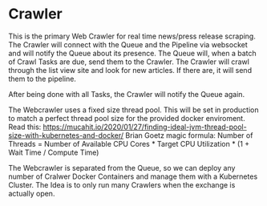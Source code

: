 # Crawler

This is the primary Web Crawler for real time news/press release scraping.
The Crawler will connect with the Queue and the Pipeline via websocket and 
will notify the Queue about its presence. The Queue will, when a batch of Crawl
Tasks are due, send them to the Crawler. The Crawler will crawl through the list view
site and look for new articles. If there are, it will send them to the pipeline.

After being done with all Tasks, the Crawler will notify the Queue again.

The Webcrawler uses a fixed size thread pool. This will be set in production to match
a perfect thread pool size for the provided docker enviroment.
Read this:
https://mucahit.io/2020/01/27/finding-ideal-jvm-thread-pool-size-with-kubernetes-and-docker/
Brian Goetz magic formula:
Number of Threads = Number of Available CPU Cores * Target CPU Utilization * (1 + Wait Time / Compute Time)

The Webcrawler is separated from the Queue, so we can deploy any number of Cralwer Docker
Containers and manage them with a Kubernetes Cluster. The Idea is to only run many Crawlers
when the exchange is actually open.

